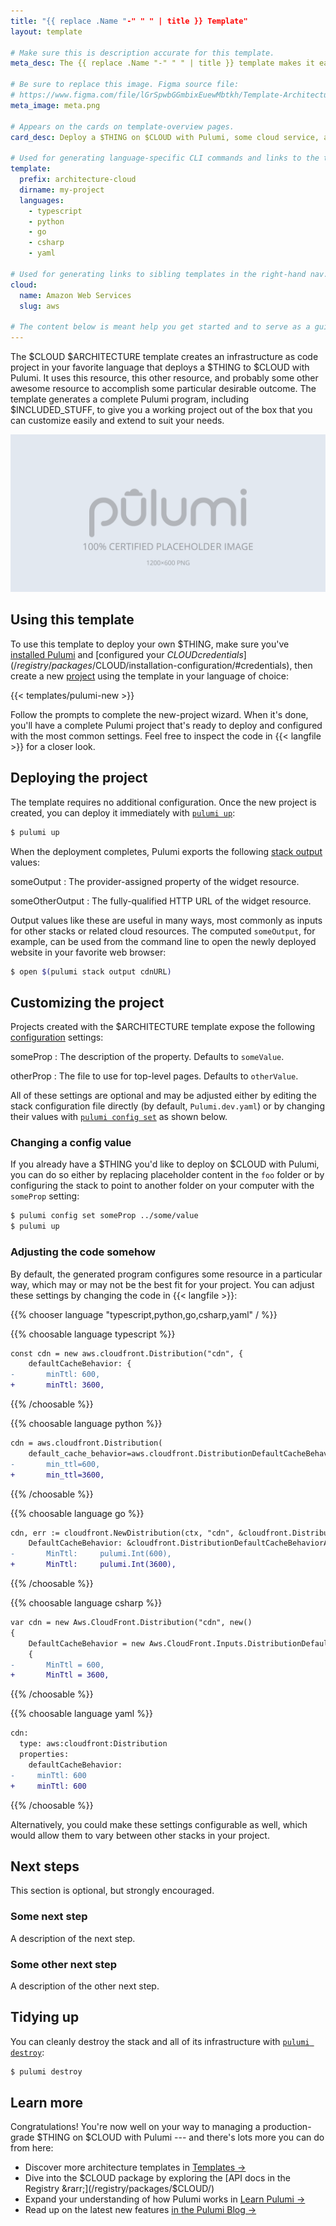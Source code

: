```yaml
---
title: "{{ replace .Name "-" " " | title }} Template"
layout: template

# Make sure this is description accurate for this template.
meta_desc: The {{ replace .Name "-" " " | title }} template makes it easy to deploy a static website on $CLOUD with Pulumi, some service, and some other cloud service.

# Be sure to replace this image. Figma source file:
# https://www.figma.com/file/lGrSpwbGGmbixEuewMbtkh/Template-Architecture-Diagrams?node-id=15%3A196
meta_image: meta.png

# Appears on the cards on template-overview pages.
card_desc: Deploy a $THING on $CLOUD with Pulumi, some cloud service, and some other cloud service.

# Used for generating language-specific CLI commands and links to the templates repo on GitHub.
template:
  prefix: architecture-cloud
  dirname: my-project
  languages:
    - typescript
    - python
    - go
    - csharp
    - yaml

# Used for generating links to sibling templates in the right-hand nav. Slug is this template's parent directory.
cloud:
  name: Amazon Web Services
  slug: aws

# The content below is meant help you get started and to serve as a guide to work by. Feel free to adjust it needed for your template.
---
```


The $CLOUD $ARCHITECTURE template creates an infrastructure as code project in your favorite language that deploys a $THING to $CLOUD with Pulumi. It uses this resource, this other resource, and probably some other awesome resource to accomplish some particular desirable outcome. The template generates a complete Pulumi program, including $INCLUDED_STUFF, to give you a working project out of the box that you can customize easily and extend to suit your needs.

![An architecture diagram of the Pulumi $CLOUD $ARCHITECTURE template](./architecture.png)

## Using this template

To use this template to deploy your own $THING, make sure you've [installed Pulumi](/docs/get-started/install/) and [configured your $CLOUD credentials](/registry/packages/$CLOUD/installation-configuration/#credentials), then create a new [project](/docs/intro/concepts/project/) using the template in your language of choice:

{{< templates/pulumi-new >}}

Follow the prompts to complete the new-project wizard. When it's done, you'll have a complete Pulumi project that's ready to deploy and configured with the most common settings. Feel free to inspect the code in {{< langfile >}} for a closer look.

## Deploying the project

The template requires no additional configuration. Once the new project is created, you can deploy it immediately with [`pulumi up`](/docs/reference/cli/pulumi_up/):

```bash
$ pulumi up
```

When the deployment completes, Pulumi exports the following [stack output](/docs/intro/concepts/stack/#outputs) values:

someOutput
: The provider-assigned property of the widget resource.

someOtherOutput
: The fully-qualified HTTP URL of the widget resource.

Output values like these are useful in many ways, most commonly as inputs for other stacks or related cloud resources. The computed `someOutput`, for example, can be used from the command line to open the newly deployed website in your favorite web browser:

```bash
$ open $(pulumi stack output cdnURL)
```

## Customizing the project

Projects created with the $ARCHITECTURE template expose the following [configuration](/docs/intro/concepts/config/) settings:

someProp
: The description of the property. Defaults to `someValue`.

otherProp
: The file to use for top-level pages. Defaults to `otherValue`.

All of these settings are optional and may be adjusted either by editing the stack configuration file directly (by default, `Pulumi.dev.yaml`) or by changing their values with [`pulumi config set`](/docs/reference/cli/pulumi_config_set/) as shown below.

### Changing a config value

If you already have a $THING you'd like to deploy on $CLOUD with Pulumi, you can do so either by replacing placeholder content in the `foo` folder or by configuring the stack to point to another folder on your computer with the `someProp` setting:

```bash
$ pulumi config set someProp ../some/value
$ pulumi up
```

### Adjusting the code somehow

By default, the generated program configures some resource in a particular way, which may or may not be the best fit for your project. You can adjust these settings by changing the code in {{< langfile >}}:

{{% chooser language "typescript,python,go,csharp,yaml" / %}}

{{% choosable language typescript %}}

```diff
const cdn = new aws.cloudfront.Distribution("cdn", {
    defaultCacheBehavior: {
-       minTtl: 600,
+       minTtl: 3600,
```

{{% /choosable %}}

{{% choosable language python %}}

```diff
cdn = aws.cloudfront.Distribution(
    default_cache_behavior=aws.cloudfront.DistributionDefaultCacheBehaviorArgs(
-       min_ttl=600,
+       min_ttl=3600,
```

{{% /choosable %}}

{{% choosable language go %}}

```diff
cdn, err := cloudfront.NewDistribution(ctx, "cdn", &cloudfront.DistributionArgs{
    DefaultCacheBehavior: &cloudfront.DistributionDefaultCacheBehaviorArgs{
-       MinTtl:     pulumi.Int(600),
+       MinTtl:     pulumi.Int(3600),
```

{{% /choosable %}}

{{% choosable language csharp %}}

```diff
var cdn = new Aws.CloudFront.Distribution("cdn", new()
{
    DefaultCacheBehavior = new Aws.CloudFront.Inputs.DistributionDefaultCacheBehaviorArgs
    {
-       MinTtl = 600,
+       MinTtl = 3600,
```

{{% /choosable %}}

{{% choosable language yaml %}}

```diff
cdn:
  type: aws:cloudfront:Distribution
  properties:
    defaultCacheBehavior:
-     minTtl: 600
+     minTtl: 600
```

{{% /choosable %}}

Alternatively, you could make these settings configurable as well, which would allow them to vary between other stacks in your project.

## Next steps

This section is optional, but strongly encouraged.

### Some next step

A description of the next step.

### Some other next step

A description of the other next step.

## Tidying up

You can cleanly destroy the stack and all of its infrastructure with [`pulumi destroy`](/docs/reference/cli/pulumi_destroy/):

```bash
$ pulumi destroy
```

## Learn more

Congratulations! You're now well on your way to managing a production-grade $THING on $CLOUD with Pulumi --- and there's lots more you can do from here:

* Discover more architecture templates in [Templates &rarr;](/templates/)
* Dive into the $CLOUD package by exploring the [API docs in the Registry &rarr;](/registry/packages/$CLOUD/)
* Expand your understanding of how Pulumi works in [Learn Pulumi &rarr;](/learn/)
* Read up on the latest new features [in the Pulumi Blog &rarr;](/blog/)
